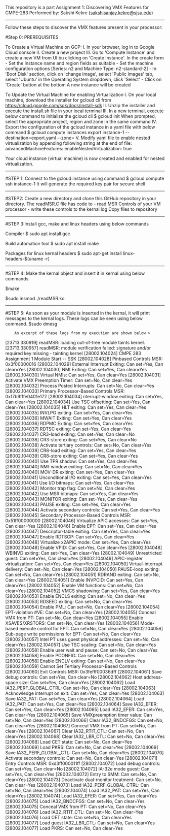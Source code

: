 This repository is a part Assignment 1: Discovering VMX Features for CMPE-283
Performed by: Sakshi Kekre (sakshisanjay.kekre@sjsu.edu)

****************************************************************************************************************************

Follow these steps to discover the VMX features present in your processor:

#Step 0: PREREQUISITES

  To Create a Virtual Machine on GCP:
    I. In your browser, log in to Google Cloud console
    II. Create a new project 
    III. Go to 'Compute Instance' and create a new VM from UI bu clicking on 'Create Instance'. In the create form
         - Set the Instance name and region fields as suitable
         - Set the machine configuration options [Series: n2 and Machine Type: n2-standard-2]
         - In 'Boot Disk' section, click on 'change image', select 'Public Images' tab, select 'Ubuntu' in the Operating System dropdown, click 'Select'
         - Click on 'Create' button at the bottom
        A new instance will be created 

  To Update the Virtual Machine for enabling Virtualization
    I. On your local machine, download the installer for gcloud cli from https://cloud.google.com/sdk/docs/install-sdk
    II. Unzip the installer and execute the install.sh file in your local terminal
    III. In a new terminal, execute below command to initialize the gcloud cli 
            $ gcloud init
         When prompted, select the appropriate project, region and zone in the same command
    IV. Export the configuration of the gcloud instance in a yaml file with below command
          $ gcloud compute instances export instance-1  --destination=export.yaml   --zone=<YourZone>
    V. Modify yaml file to enable nested virtualization by appending following string at the end of file:
            advancedMachineFeatures:
             enableNestedVirtualization: true

  Your cloud instance (virtual machine) is now created and enabled for nested virtualization.
  
****************************************************************************************************************************


#STEP 1: Connect to the gcloud instance using command
            $ gcloud compute ssh instance-1
        It will generate the required key pair for secure shell

****************************************************************************************************************************
  
#STEP2: Create a new directory and clone this GitHub repository in your directory. The readMSR.C file has code to 
       - read MSR Controls of your VM processor 
       - write these controls to the kernal log
       Copy files to repository

****************************************************************************************************************************

#STEP 3:Install gcc, make and linux headers using below commands

Compiler
$ sudo apt install gcc 

Build automation tool
$ sudo apt install make

Packages for linux kernal headers
$ sudo apt-get install linux-headers-$(uname -r)

****************************************************************************************************************************

#STEP 4: Make the kernal object and insert it in kernal using below commands

$make

$sudo insmod ./readMSR.ko

****************************************************************************************************************************

#STEP 5: As soon as your module is inserted in the kernal, it will print messages to the kernal logs. These logs can be seen using below command.
          $sudo dmesg
  
        An excerpt of these logs from my execution are shown below >
  
[23713.330919] readMSR: loading out-of-tree module taints kernel.
[23713.330957] readMSR: module verification failed: signature and/or required key missing - tainting kernel
[28002.104024] CMPE 283 Assignment 1 Module Start -- SSK 
[28002.104028] Pinbased Controls MSR: 0x3f00000016
[28002.104029]   External Interrupt Exiting: Can set=Yes, Can clear=Yes
[28002.104030]   NMI Exiting: Can set=Yes, Can clear=Yes
[28002.104030]   Virtual NMIs: Can set=Yes, Can clear=Yes
[28002.104031]   Activate VMX Preemption Timer: Can set=No, Can clear=Yes
[28002.104032]   Process Posted Interrupts: Can set=No, Can clear=Yes
[28002.104033] Primary Processor-Based Controls MSR: 0xf7b9fffe0401e172
[28002.104034]   nterrupt-window exiting: Can set=Yes, Can clear=Yes
[28002.104034]   Use TSC offsetting: Can set=Yes, Can clear=Yes
[28002.104035]   HLT exiting: Can set=Yes, Can clear=Yes
[28002.104035]   INVLPG exiting: Can set=Yes, Can clear=Yes
[28002.104036]   MWAIT Exiting: Can set=Yes, Can clear=Yes
[28002.104036]   RDPMC Exiting: Can set=Yes, Can clear=Yes
[28002.104037]   RDTSC exiting: Can set=Yes, Can clear=Yes
[28002.104037]   CR3-load exiting: Can set=Yes, Can clear=No
[28002.104038]   CR3-store exiting: Can set=Yes, Can clear=No
[28002.104038]   Activate tertiary controls: Can set=No, Can clear=Yes
[28002.104039]   CR8-load exiting: Can set=Yes, Can clear=Yes
[28002.104039]   CR8-store exiting: Can set=Yes, Can clear=Yes
[28002.104040]   Use TPR shadow: Can set=Yes, Can clear=Yes
[28002.104040]   NMI-window exiting: Can set=No, Can clear=Yes
[28002.104040]   MOV-DR exiting: Can set=Yes, Can clear=Yes
[28002.104041]   Unconditional I/O exiting: Can set=Yes, Can clear=Yes
[28002.104041]   Use I/O bitmaps: Can set=Yes, Can clear=Yes
[28002.104042]   Monitor trap flag: Can set=No, Can clear=Yes
[28002.104042]   Use MSR bitmaps: Can set=Yes, Can clear=Yes
[28002.104043]   MONITOR exiting: Can set=Yes, Can clear=Yes
[28002.104043]   PAUSE exiting: Can set=Yes, Can clear=Yes
[28002.104044]   Activate secondary controls: Can set=Yes, Can clear=Yes
[28002.104045] Secondary Processor-Based Controls MSR: 0x51ff00000000
[28002.104046]   Virtualize APIC accesses: Can set=Yes, Can clear=Yes
[28002.104046]   Enable EPT: Can set=Yes, Can clear=Yes
[28002.104047]   Descriptor-table exiting: Can set=Yes, Can clear=Yes
[28002.104047]   Enable RDTSCP: Can set=Yes, Can clear=Yes
[28002.104048]   Virtualize x2APIC mode: Can set=Yes, Can clear=Yes
[28002.104048]   Enable VPID: Can set=Yes, Can clear=Yes
[28002.104048]   WBINVD exiting: Can set=Yes, Can clear=Yes
[28002.104049]   Unrestricted guest: Can set=Yes, Can clear=Yes
[28002.104049]   APIC-register virtualization: Can set=Yes, Can clear=Yes
[28002.104050]   Virtual-interrupt delivery: Can set=No, Can clear=Yes
[28002.104050]   PAUSE-loop exiting: Can set=No, Can clear=Yes
[28002.104051]   RDRAND exiting: Can set=No, Can clear=Yes
[28002.104051]   Enable INVPCID: Can set=Yes, Can clear=Yes
[28002.104052]   Enable VM functions: Can set=No, Can clear=Yes
[28002.104052]   VMCS shadowing: Can set=Yes, Can clear=Yes
[28002.104053]   Enable ENCLS exiting: Can set=No, Can clear=Yes
[28002.104053]   RDSEED exiting: Can set=No, Can clear=Yes
[28002.104054]   Enable PML: Can set=No, Can clear=Yes
[28002.104054]   EPT-violation #VE: Can set=No, Can clear=Yes
[28002.104055]   Conceal VMX from PT: Can set=No, Can clear=Yes
[28002.104055]   Enable XSAVES/XRSTORS: Can set=No, Can clear=Yes
[28002.104056]   Mode-based execute control for EPT: Can set=No, Can clear=Yes
[28002.104056]   Sub-page write permissions for EPT: Can set=No, Can clear=Yes
[28002.104057]   Intel PT uses guest physical addresses: Can set=No, Can clear=Yes
[28002.104057]   Use TSC scaling: Can set=No, Can clear=Yes
[28002.104058]   Enable user wait and pause: Can set=No, Can clear=Yes
[28002.104058]   Enable PCONFIG: Can set=No, Can clear=Yes
[28002.104058]   Enable ENCLV exiting: Can set=No, Can clear=Yes
[28002.104059] Cannot Set Tertiary Processor-Based Controls
[28002.104060] Exit Controls MSR: 0x3fefff00036dff
[28002.104061]   Save debug controls: Can set=Yes, Can clear=No
[28002.104062]   Host address-space size: Can set=Yes, Can clear=Yes
[28002.104062]   Load IA32_PERF_GLOBAL_CTRL: Can set=No, Can clear=Yes
[28002.104063]   Acknowledge interrupt on exit: Can set=Yes, Can clear=Yes
[28002.104063]   Save IA32_PAT: Can set=Yes, Can clear=Yes
[28002.104064]   Load IA32_PAT: Can set=Yes, Can clear=Yes
[28002.104064]   Save IA32_EFER: Can set=Yes, Can clear=Yes
[28002.104065]   Load IA32_EFER: Can set=Yes, Can clear=Yes
[28002.104065]   Save VMXpreemption timer value: Can set=No, Can clear=Yes
[28002.104066]   Clear IA32_BNDCFGS: Can set=No, Can clear=Yes
[28002.104067]   Conceal VMX from PT: Can set=No, Can clear=Yes
[28002.104067]   Clear IA32_RTIT_CTL: Can set=No, Can clear=Yes
[28002.104068]   Clear IA32_LBR_CTL: Can set=No, Can clear=Yes
[28002.104068]   Load CET state: Can set=No, Can clear=Yes
[28002.104069]   Load PKRS: Can set=No, Can clear=Yes
[28002.104069]   Save IA32_PERF_GLOBAL_CTL: Can set=No, Can clear=Yes
[28002.104070]   Activate secondary controls: Can set=No, Can clear=Yes
[28002.104071] Entry Controls MSR: 0xd3ff000011ff
[28002.104072]   Load debug controls: Can set=Yes, Can clear=No
[28002.104072]   IA-32e mode guest: Can set=Yes, Can clear=Yes
[28002.104072]   Entry to SMM: Can set=No, Can clear=Yes
[28002.104073]   Deactivate dual-monitor treatment: Can set=No, Can clear=Yes
[28002.104073]   Load IA32_PERF_GLOBAL_CTRL: Can set=No, Can clear=Yes
[28002.104074]   Load IA32_PAT: Can set=Yes, Can clear=Yes
[28002.104074]   Load IA32_EFER: Can set=Yes, Can clear=Yes
[28002.104075]   Load IA32_BNDCFGS: Can set=No, Can clear=Yes
[28002.104075]   Conceal VMX from PT: Can set=No, Can clear=Yes
[28002.104076]   Load IA32_RTIT_CTL: Can set=No, Can clear=Yes
[28002.104076]   Load CET state: Can set=No, Can clear=Yes
[28002.104077]   Load guest IA32_LBR_CTL: Can set=No, Can clear=Yes
[28002.104077]   Load PKRS: Can set=No, Can clear=Yes
